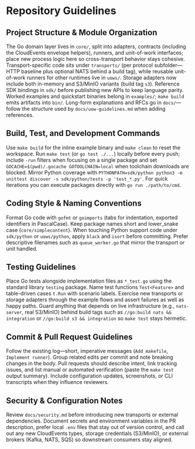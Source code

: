# Repository Guidelines

## Project Structure & Module Organization
The Go domain layer lives in `core/`, split into adapters, contracts (including the CloudEvents envelope helpers), runners, and unit-of-work interfaces; place new process logic here so cross-transport behavior stays cohesive. Transport-specific code sits under `transports/` (per protocol subfolder—HTTP baseline plus optional NATS behind a build tag), while reusable unit-of-work runners for other runtimes live in `uows/`. Storage adapters now include both in-memory and S3/MinIO variants (build tag `s3`). Reference SDK bindings in `sdk/` before publishing new APIs to keep language parity. Worked examples and quickstart binaries belong in `examples/`; `make build` emits artifacts into `bin/`. Long-form explanations and RFCs go in `docs/`—follow the structure used by `docs/uow-guidelines.md` when adding references.

## Build, Test, and Development Commands
Use `make build` for the inline example binary and `make clean` to reset the workspace. Run `make test` (or `go test ./...`) locally before every push; include `-run` filters when focusing on a single package and set `GOCACHE=$(pwd)/.gocache GOTOOLCHAIN=local` when toolchain downloads are blocked. Mirror Python coverage with `PYTHONPATH=sdk/python python3 -m unittest discover -s sdk/python/tests -p 'test_*.py'`. For quick iterations you can execute packages directly with `go run ./path/to/cmd`.

## Coding Style & Naming Conventions
Format Go code with `gofmt` or `goimports` (tabs for indentation, exported identifiers in PascalCase). Keep package names short and lower_snake case (`core/simplecontent`). When touching Python support code under `sdk/python` or `uows/python`, apply `black` and `isort` before committing. Prefer descriptive filenames such as `queue_worker.go` that mirror the transport or unit handled.

## Testing Guidelines
Place Go tests alongside implementation files as `*_test.go` using the standard library `testing` package. Name test functions `Test<Feature>` and table-driven cases `t.Run` with scenario labels. Exercise new transports or storage adapters through the example flows and assert failures as well as happy paths. Guard anything that depends on live infrastructure (e.g., `nats-server`, real S3/MinIO) behind build tags such as `//go:build nats && integration` or `//go:build s3 && integration` so `make test` stays hermetic.

## Commit & Pull Request Guidelines
Follow the existing log—short, imperative messages (`Add makefile`, `Implement runner`). Group related edits per commit and note breaking changes in the body. Pull requests should describe intent, link tracking issues, and list manual or automated verification (paste the `make test` output summary). Include configuration updates, screenshots, or CLI transcripts when they influence reviewers.

## Security & Configuration Notes
Review `docs/security.md` before introducing new transports or external dependencies. Document secrets and environment variables in the PR description, prefer local `.env` files that stay out of version control, and call out any new CloudEvents types, storage credentials (S3/MinIO), or external brokers (Kafka, NATS, SQS) so downstream consumers stay aligned.
